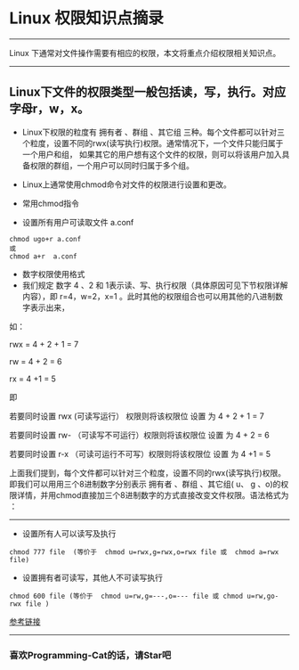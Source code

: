 # Linux 权限知识点摘录
***
Linux 下通常对文件操作需要有相应的权限，本文将重点介绍权限相关知识点。
***
## Linux下文件的权限类型一般包括读，写，执行。对应字母r，w，x。
- Linux下权限的粒度有 拥有者 、群组 、其它组 三种。每个文件都可以针对三个粒度，设置不同的rwx(读写执行)权限。通常情况下，一个文件只能归属于一个用户和组， 如果其它的用户想有这个文件的权限，则可以将该用户加入具备权限的群组，一个用户可以同时归属于多个组。
- Linux上通常使用chmod命令对文件的权限进行设置和更改。

- 常用chmod指令
- 设置所有用户可读取文件 a.conf
```language
chmod ugo+r a.conf 
或 
chmod a+r  a.conf
```

- 数字权限使用格式
- 我们规定 数字 4 、2 和 1表示读、写、执行权限（具体原因可见下节权限详解内容），即 r=4，w=2，x=1 。此时其他的权限组合也可以用其他的八进制数字表示出来，

如：

rwx = 4 + 2 + 1 = 7

rw = 4 + 2 = 6

rx = 4 +1 = 5

即

若要同时设置 rwx (可读写运行） 权限则将该权限位 设置 为 4 + 2 + 1 = 7

若要同时设置 rw- （可读写不可运行）权限则将该权限位 设置 为 4 + 2 = 6

若要同时设置 r-x （可读可运行不可写）权限则将该权限位 设置 为 4 +1 = 5

上面我们提到，每个文件都可以针对三个粒度，设置不同的rwx(读写执行)权限。即我们可以用用三个8进制数字分别表示 拥有者 、群组 、其它组( u、 g 、o)的权限详情，并用chmod直接加三个8进制数字的方式直接改变文件权限。语法格式为 ：
***
- 设置所有人可以读写及执行
```language
chmod 777 file  (等价于  chmod u=rwx,g=rwx,o=rwx file 或  chmod a=rwx file)
```
- 设置拥有者可读写，其他人不可读写执行
```language
chmod 600 file (等价于  chmod u=rw,g=---,o=--- file 或 chmod u=rw,go-rwx file )
```

[参考链接](https://blog.csdn.net/u013197629/article/details/73608613)

***
### **喜欢Programming-Cat的话，请Star吧**




